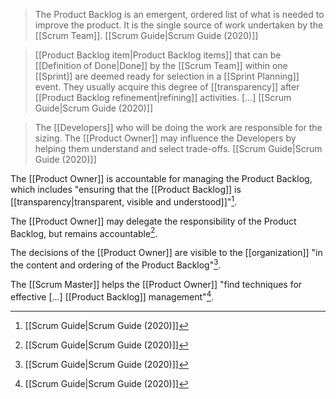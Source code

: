 > The Product Backlog is an emergent, ordered list of what is needed to improve the product. It is the single source of work undertaken by the [[Scrum Team]].
> [[Scrum Guide|Scrum Guide (2020)]]

> [[Product Backlog item|Product Backlog items]] that can be [[Definition of Done|Done]] by the [[Scrum Team]] within one [[Sprint]] are deemed ready for selection in a [[Sprint Planning]] event. They usually acquire this degree of [[transparency]] after [[Product Backlog refinement|refining]] activities. \[...\]
> [[Scrum Guide|Scrum Guide (2020)]]

> The [[Developers]] who will be doing the work are responsible for the sizing. The [[Product Owner]] may influence the Developers by helping them understand and select trade-offs.
> [[Scrum Guide|Scrum Guide (2020)]]

The [[Product Owner]] is accountable for managing the Product Backlog, which includes "ensuring that the [[Product Backlog]] is [[transparency|transparent, visible and understood]]"[^scrum-guide-2020].

The [[Product Owner]] may delegate the responsibility of the Product Backlog, but remains accountable[^scrum-guide-2020].

The decisions of the [[Product Owner]] are visible to the [[organization]] "in the content and ordering of the Product Backlog"[^scrum-guide-2020].

The [[Scrum Master]] helps the [[Product Owner]] "find techniques for effective \[...\] [[Product Backlog]] management"[^scrum-guide-2020].





[^scrum-guide-2020]: [[Scrum Guide|Scrum Guide (2020)]]
